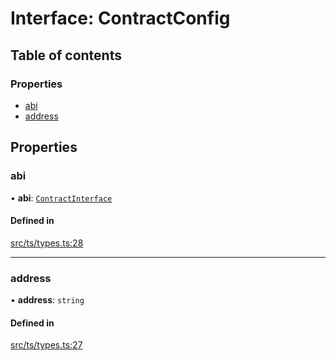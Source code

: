 # Interface: ContractConfig

## Table of contents

### Properties

- [abi](ContractConfig.md#abi)
- [address](ContractConfig.md#address)

## Properties

### abi

• **abi**: [`ContractInterface`](../API.md#contractinterface)

#### Defined in

[src/ts/types.ts:28](https://gitlab.com/i3-market/code/wp3/t3.2/conflict-resolution/non-repudiation-library/-/blob/dbfd07a/src/ts/types.ts#L28)

___

### address

• **address**: `string`

#### Defined in

[src/ts/types.ts:27](https://gitlab.com/i3-market/code/wp3/t3.2/conflict-resolution/non-repudiation-library/-/blob/dbfd07a/src/ts/types.ts#L27)

